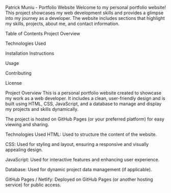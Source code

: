 Patrick Muniu - Portfolio Website
Welcome to my personal portfolio website! This project showcases my web development skills and provides a glimpse into my journey as a developer. The website includes sections that highlight my skills, projects, about me, and contact information.

Table of Contents
Project Overview

Technologies Used

Installation Instructions

Usage

Contributing

License

Project Overview
This is a personal portfolio website created to showcase my work as a web developer. It includes a clean, user-friendly design and is built using HTML, CSS, JavaScript, and a database to manage and display my projects and skills dynamically.

The project is hosted on GitHub Pages (or your preferred platform) for easy viewing and sharing.

Technologies Used
HTML: Used to structure the content of the website.

CSS: Used for styling and layout, ensuring a responsive and visually appealing design.

JavaScript: Used for interactive features and enhancing user experience.

Database: Used for dynamic project data management (if applicable).

GitHub Pages / Netlify: Deployed on GitHub Pages (or another hosting service) for public access.
